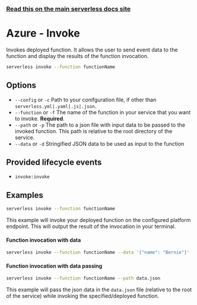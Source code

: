 <!--
title: Serverless Framework Commands - Azure Functions - Invoke
menuText: invoke
menuOrder: 4
description: Invoke an Azure Functions Function using the Serverless Framework
layout: Doc
-->

<!-- DOCS-SITE-LINK:START automatically generated  -->

### [Read this on the main serverless docs site](https://www.serverless.com/framework/docs/providers/azure/cli-reference/invoke)

<!-- DOCS-SITE-LINK:END -->

# Azure - Invoke

Invokes deployed function. It allows the user to send event data to the function and display the results of the function invocation.

```bash
serverless invoke --function functionName
```

## Options

- `--config` or `-c` Path to your conifguration file, if other than `serverless.yml|.yaml|.js|.json`.
- `--function` or `-f` The name of the function in your service that you want to invoke. **Required**.
- `--path` or `-p` The path to a json file with input data to be passed to the invoked function. This path is relative to the root directory of the service.
- `--data` or `-d` Stringified JSON data to be used as input to the function

## Provided lifecycle events

- `invoke:invoke`

## Examples

```bash
serverless invoke --function functionName
```

This example will invoke your deployed function on the configured platform endpoint. This will output the result of the invocation in your terminal.

#### Function invocation with data

```bash
serverless invoke --function functionName --data '{"name": "Bernie"}'
```

#### Function invocation with data passing

```bash
serverless invoke --function functionName --path data.json
```

This example will pass the json data in the `data.json` file (relative to the
root of the service) while invoking the specified/deployed function.
